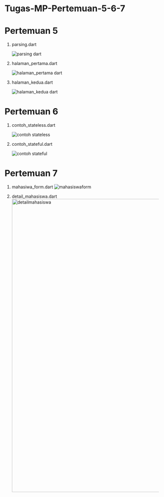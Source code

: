 # Tugas-MP-Pertemuan-5-6-7

# Pertemuan 5

1. parsing.dart
   
   ![parsing dart](https://github.com/user-attachments/assets/61d1f455-2859-43a5-81b8-e1f49149f086)

2. halaman_pertama.dart
   
   ![halaman_pertama dart](https://github.com/user-attachments/assets/f164ad10-4942-46a4-81b5-512163fc7d2b)

3. halaman_kedua.dart
   
   ![halaman_kedua dart](https://github.com/user-attachments/assets/df0e5821-e1c1-4823-bcff-9f59b9bccec7)

  


# Pertemuan 6

1. contoh_stateless.dart
   
   ![contoh stateless](https://github.com/user-attachments/assets/6a93acf9-7f12-42b2-be46-bed099ae647c)


2. contoh_stateful.dart

   ![contoh stateful](https://github.com/user-attachments/assets/92c75286-ce3d-4f9e-a728-53f23f24d5c8)


# Pertemuan 7

1. mahasiwa_form.dart
   ![mahasiswaform](https://github.com/user-attachments/assets/e42814ac-9d004c51-9282-3654676687dd)

2. detail_mahasiswa.dart
   <img width="959" alt="detailmahasiswa" src="https://github.com/userattachments/assets/6662cceb-d31a-4a24-9c7b-fb3a0c60e300" />



   
   
